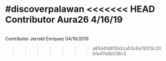 #discoverpalawan
<<<<<<< HEAD
<BR> Contributor Aura26 4/16/19
=======
<BR>Contributer Jerrald Enriquez 04/16/2019
>>>>>>> a85d41d815b2ca53c6a78313c20bfa47b6b536c3
